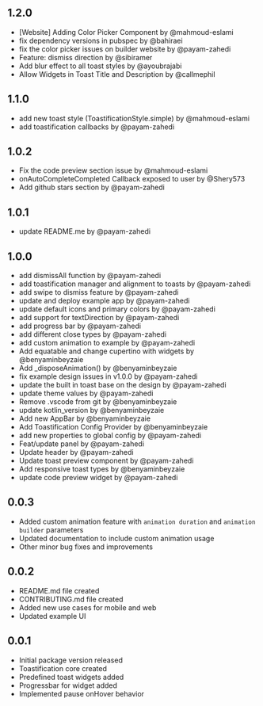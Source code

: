 ## 1.2.0

- [Website] Adding Color Picker Component by @mahmoud-eslami
- fix dependency versions in pubspec by @bahiraei
- fix the color picker issues on builder website by @payam-zahedi
- Feature: dismiss direction by @sibiramer
- Add blur effect to all toast styles by @ayoubrajabi
- Allow Widgets in Toast Title and Description by @callmephil

## 1.1.0

- add new toast style (ToastificationStyle.simple) by @mahmoud-eslami
- add toastification callbacks by @payam-zahedi

## 1.0.2

- Fix the code preview section issue by @mahmoud-eslami
- onAutoCompleteCompleted Callback exposed to user by @Shery573
- Add github stars section by @payam-zahedi

## 1.0.1

- update README.me by @payam-zahedi

## 1.0.0

- add dismissAll function by @payam-zahedi
- add toastification manager and alignment to toasts by @payam-zahedi
- add swipe to dismiss feature by @payam-zahedi
- update and deploy example app by @payam-zahedi
- update default icons and primary colors by @payam-zahedi
- add support for textDirection by @payam-zahedi
- add progress bar by @payam-zahedi
- add different close types by @payam-zahedi
- add custom animation to example by @payam-zahedi
- Add equatable and change cupertino with widgets by @benyaminbeyzaie
- Add \_disposeAnimation() by @benyaminbeyzaie
- fix example design issues in v1.0.0 by @payam-zahedi
- update the built in toast base on the design by @payam-zahedi
- update theme values by @payam-zahedi
- Remove .vscode from git by @benyaminbeyzaie
- update kotlin_version by @benyaminbeyzaie
- Add new AppBar by @benyaminbeyzaie
- Add Toastification Config Provider by @benyaminbeyzaie
- add new properties to global config by @payam-zahedi
- Feat/update panel by @payam-zahedi
- Update header by @payam-zahedi
- Update toast preview component by @payam-zahedi
- Add responsive toast types by @benyaminbeyzaie
- update code preview widget by @payam-zahedi

## 0.0.3

- Added custom animation feature with `animation duration` and `animation builder` parameters
- Updated documentation to include custom animation usage
- Other minor bug fixes and improvements

## 0.0.2

- README.md file created
- CONTRIBUTING.md file created
- Added new use cases for mobile and web
- Updated example UI

## 0.0.1

- Initial package version released
- Toastification core created
- Predefined toast widgets added
- Progressbar for widget added
- Implemented pause onHover behavior
